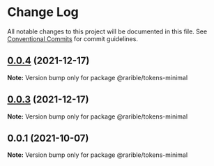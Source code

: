 # Change Log

All notable changes to this project will be documented in this file.
See [Conventional Commits](https://conventionalcommits.org) for commit guidelines.

## [0.0.4](https://github.com/rarible/protocol-contracts/compare/@rarible/tokens-minimal@0.0.1...@rarible/tokens-minimal@0.0.4) (2021-12-17)

**Note:** Version bump only for package @rarible/tokens-minimal





## [0.0.3](https://github.com/rarible/protocol-contracts/compare/@rarible/tokens-minimal@0.0.1...@rarible/tokens-minimal@0.0.3) (2021-12-17)

**Note:** Version bump only for package @rarible/tokens-minimal





## 0.0.1 (2021-10-07)

**Note:** Version bump only for package @rarible/tokens-minimal
